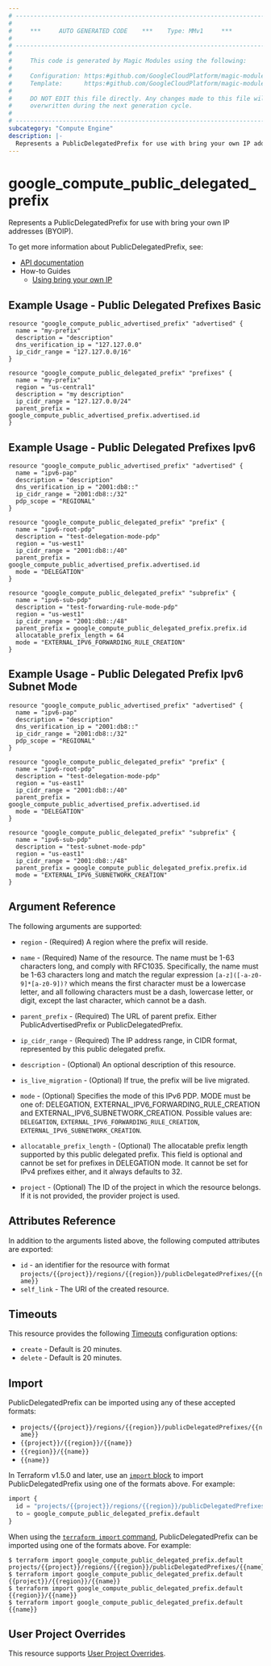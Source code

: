 ```yaml
---
# ----------------------------------------------------------------------------
#
#     ***     AUTO GENERATED CODE    ***    Type: MMv1     ***
#
# ----------------------------------------------------------------------------
#
#     This code is generated by Magic Modules using the following:
#
#     Configuration: https:#github.com/GoogleCloudPlatform/magic-modules/tree/main/mmv1/products/compute/PublicDelegatedPrefix.yaml
#     Template:      https:#github.com/GoogleCloudPlatform/magic-modules/tree/main/mmv1/templates/terraform/resource.html.markdown.tmpl
#
#     DO NOT EDIT this file directly. Any changes made to this file will be
#     overwritten during the next generation cycle.
#
# ----------------------------------------------------------------------------
subcategory: "Compute Engine"
description: |-
  Represents a PublicDelegatedPrefix for use with bring your own IP addresses (BYOIP).
---
```


# google_compute_public_delegated_prefix

Represents a PublicDelegatedPrefix for use with bring your own IP addresses (BYOIP).


To get more information about PublicDelegatedPrefix, see:

* [API documentation](https://cloud.google.com/compute/docs/reference/rest/v1/publicDelegatedPrefixes)
* How-to Guides
    * [Using bring your own IP](https://cloud.google.com/vpc/docs/using-bring-your-own-ip)

## Example Usage - Public Delegated Prefixes Basic


```hcl
resource "google_compute_public_advertised_prefix" "advertised" {
  name = "my-prefix"
  description = "description"
  dns_verification_ip = "127.127.0.0"
  ip_cidr_range = "127.127.0.0/16"
}

resource "google_compute_public_delegated_prefix" "prefixes" {
  name = "my-prefix"
  region = "us-central1"
  description = "my description"
  ip_cidr_range = "127.127.0.0/24"
  parent_prefix = google_compute_public_advertised_prefix.advertised.id
}
```
## Example Usage - Public Delegated Prefixes Ipv6


```hcl
resource "google_compute_public_advertised_prefix" "advertised" {
  name = "ipv6-pap"
  description = "description"
  dns_verification_ip = "2001:db8::"
  ip_cidr_range = "2001:db8::/32"
  pdp_scope = "REGIONAL"
}

resource "google_compute_public_delegated_prefix" "prefix" {
  name = "ipv6-root-pdp"
  description = "test-delegation-mode-pdp"
  region = "us-west1"
  ip_cidr_range = "2001:db8::/40"
  parent_prefix = google_compute_public_advertised_prefix.advertised.id
  mode = "DELEGATION"
}

resource "google_compute_public_delegated_prefix" "subprefix" {
  name = "ipv6-sub-pdp"
  description = "test-forwarding-rule-mode-pdp"
  region = "us-west1"
  ip_cidr_range = "2001:db8::/48"
  parent_prefix = google_compute_public_delegated_prefix.prefix.id
  allocatable_prefix_length = 64
  mode = "EXTERNAL_IPV6_FORWARDING_RULE_CREATION"
}
```
## Example Usage - Public Delegated Prefix Ipv6 Subnet Mode


```hcl
resource "google_compute_public_advertised_prefix" "advertised" {
  name = "ipv6-pap"
  description = "description"
  dns_verification_ip = "2001:db8::"
  ip_cidr_range = "2001:db8::/32"
  pdp_scope = "REGIONAL"
}

resource "google_compute_public_delegated_prefix" "prefix" {
  name = "ipv6-root-pdp"
  description = "test-delegation-mode-pdp"
  region = "us-east1"
  ip_cidr_range = "2001:db8::/40"
  parent_prefix = google_compute_public_advertised_prefix.advertised.id
  mode = "DELEGATION"
}

resource "google_compute_public_delegated_prefix" "subprefix" {
  name = "ipv6-sub-pdp"
  description = "test-subnet-mode-pdp"
  region = "us-east1"
  ip_cidr_range = "2001:db8::/48"
  parent_prefix = google_compute_public_delegated_prefix.prefix.id
  mode = "EXTERNAL_IPV6_SUBNETWORK_CREATION"
}
```

## Argument Reference

The following arguments are supported:


* `region` -
  (Required)
  A region where the prefix will reside.

* `name` -
  (Required)
  Name of the resource. The name must be 1-63 characters long, and
  comply with RFC1035. Specifically, the name must be 1-63 characters
  long and match the regular expression `[a-z]([-a-z0-9]*[a-z0-9])?`
  which means the first character must be a lowercase letter, and all
  following characters must be a dash, lowercase letter, or digit,
  except the last character, which cannot be a dash.

* `parent_prefix` -
  (Required)
  The URL of parent prefix. Either PublicAdvertisedPrefix or PublicDelegatedPrefix.

* `ip_cidr_range` -
  (Required)
  The IP address range, in CIDR format, represented by this public delegated prefix.


* `description` -
  (Optional)
  An optional description of this resource.

* `is_live_migration` -
  (Optional)
  If true, the prefix will be live migrated.

* `mode` -
  (Optional)
  Specifies the mode of this IPv6 PDP. MODE must be one of: DELEGATION,
  EXTERNAL_IPV6_FORWARDING_RULE_CREATION and EXTERNAL_IPV6_SUBNETWORK_CREATION.
  Possible values are: `DELEGATION`, `EXTERNAL_IPV6_FORWARDING_RULE_CREATION`, `EXTERNAL_IPV6_SUBNETWORK_CREATION`.

* `allocatable_prefix_length` -
  (Optional)
  The allocatable prefix length supported by this public delegated prefix. This field is optional and cannot be set for prefixes in DELEGATION mode. It cannot be set for IPv4 prefixes either, and it always defaults to 32.

* `project` - (Optional) The ID of the project in which the resource belongs.
    If it is not provided, the provider project is used.



## Attributes Reference

In addition to the arguments listed above, the following computed attributes are exported:

* `id` - an identifier for the resource with format `projects/{{project}}/regions/{{region}}/publicDelegatedPrefixes/{{name}}`
* `self_link` - The URI of the created resource.


## Timeouts

This resource provides the following
[Timeouts](https://developer.hashicorp.com/terraform/plugin/sdkv2/resources/retries-and-customizable-timeouts) configuration options:

- `create` - Default is 20 minutes.
- `delete` - Default is 20 minutes.

## Import


PublicDelegatedPrefix can be imported using any of these accepted formats:

* `projects/{{project}}/regions/{{region}}/publicDelegatedPrefixes/{{name}}`
* `{{project}}/{{region}}/{{name}}`
* `{{region}}/{{name}}`
* `{{name}}`


In Terraform v1.5.0 and later, use an [`import` block](https://developer.hashicorp.com/terraform/language/import) to import PublicDelegatedPrefix using one of the formats above. For example:

```tf
import {
  id = "projects/{{project}}/regions/{{region}}/publicDelegatedPrefixes/{{name}}"
  to = google_compute_public_delegated_prefix.default
}
```

When using the [`terraform import` command](https://developer.hashicorp.com/terraform/cli/commands/import), PublicDelegatedPrefix can be imported using one of the formats above. For example:

```
$ terraform import google_compute_public_delegated_prefix.default projects/{{project}}/regions/{{region}}/publicDelegatedPrefixes/{{name}}
$ terraform import google_compute_public_delegated_prefix.default {{project}}/{{region}}/{{name}}
$ terraform import google_compute_public_delegated_prefix.default {{region}}/{{name}}
$ terraform import google_compute_public_delegated_prefix.default {{name}}
```

## User Project Overrides

This resource supports [User Project Overrides](https://registry.terraform.io/providers/hashicorp/google/latest/docs/guides/provider_reference#user_project_override).
